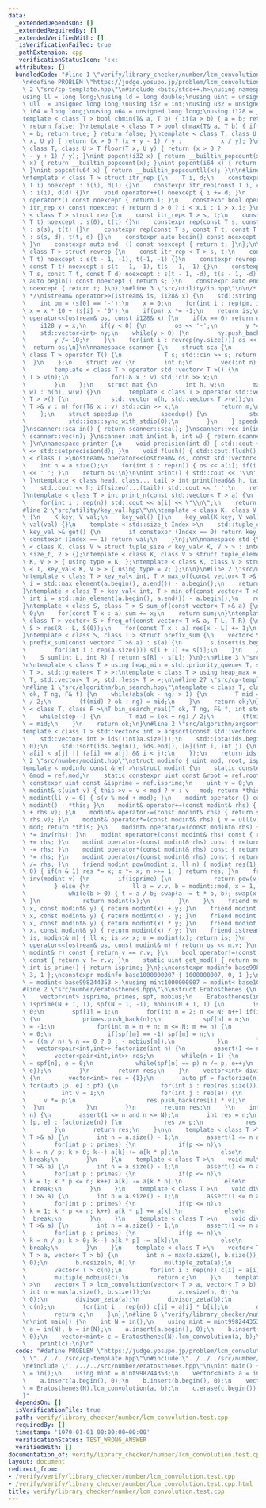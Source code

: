 ```yaml
---
data:
  _extendedDependsOn: []
  _extendedRequiredBy: []
  _extendedVerifiedWith: []
  _isVerificationFailed: true
  _pathExtension: cpp
  _verificationStatusIcon: ':x:'
  attributes: {}
  bundledCode: "#line 1 \"verify/library_checker/number/lcm_convolution.test.cpp\"\
    \n#define PROBLEM \"https://judge.yosupo.jp/problem/lcm_convolution\"\n\n#line\
    \ 2 \"src/cp-template.hpp\"\n#include <bits/stdc++.h>\nusing namespace std;\n\
    using ll = long long;\nusing ld = long double;\nusing uint = unsigned int;\nusing\
    \ ull  = unsigned long long;\nusing i32 = int;\nusing u32 = unsigned int;\nusing\
    \ i64 = long long;\nusing u64 = unsigned long long;\nusing i128 = __int128_t;\n\
    template < class T > bool chmin(T& a, T b) { if(a > b) { a = b; return true; }\
    \ return false; }\ntemplate < class T > bool chmax(T& a, T b) { if(a < b) { a\
    \ = b; return true; } return false; }\ntemplate < class T, class U > T ceil (T\
    \ x, U y) { return (x > 0 ? (x + y - 1) / y :           x / y); }\ntemplate <\
    \ class T, class U > T floor(T x, U y) { return (x > 0 ?           x / y : (x\
    \ - y + 1) / y); }\nint popcnt(i32 x) { return __builtin_popcount(x); }\nint popcnt(u32\
    \ x) { return __builtin_popcount(x); }\nint popcnt(i64 x) { return __builtin_popcountll(x);\
    \ }\nint popcnt(u64 x) { return __builtin_popcountll(x); }\n\n#line 2 \"src/utility/rep_itr.hpp\"\
    \ntemplate < class T > struct itr_rep {\n    T i, d;\n    constexpr itr_rep(const\
    \ T i) noexcept : i(i), d(1) {}\n    constexpr itr_rep(const T i, const T d) noexcept\
    \ : i(i), d(d) {}\n    void operator++() noexcept { i += d; }\n    constexpr int\
    \ operator*() const noexcept { return i; }\n    constexpr bool operator!=(const\
    \ itr_rep x) const noexcept { return d > 0 ? i < x.i : i > x.i; }\n};\n\ntemplate\
    \ < class T > struct rep {\n    const itr_rep< T > s, t;\n    constexpr rep(const\
    \ T t) noexcept : s(0), t(t) {}\n    constexpr rep(const T s, const T t) noexcept\
    \ : s(s), t(t) {}\n    constexpr rep(const T s, const T t, const T d) noexcept\
    \ : s(s, d), t(t, d) {}\n    constexpr auto begin() const noexcept { return s;\
    \ }\n    constexpr auto end  () const noexcept { return t; }\n};\n\ntemplate <\
    \ class T > struct revrep {\n    const itr_rep < T > s, t;\n    constexpr revrep(const\
    \ T t) noexcept : s(t - 1, -1), t(-1, -1) {}\n    constexpr revrep(const T s,\
    \ const T t) noexcept : s(t - 1, -1), t(s - 1, -1) {}\n    constexpr revrep(const\
    \ T s, const T t, const T d) noexcept : s(t - 1, -d), t(s - 1, -d) {}\n    constexpr\
    \ auto begin() const noexcept { return s; }\n    constexpr auto end  () const\
    \ noexcept { return t; }\n};\n#line 3 \"src/utility/io.hpp\"\n\n/* 128bit integer\
    \ */\nistream& operator>>(istream& is, i128& x) {\n    std::string s; is >> s;\n\
    \    int pm = (s[0] == '-');\n    x = 0;\n    for(int i : rep(pm, int(s.size())))\
    \ x = x * 10 + (s[i] - '0');\n    if(pm) x *= -1;\n    return is;\n}\nostream&\
    \ operator<<(ostream& os, const i128& x) {\n    if(x == 0) return os << '0';\n\
    \    i128 y = x;\n    if(y < 0) {\n        os << '-';\n        y *= -1;\n    }\n\
    \    std::vector<int> ny;\n    while(y > 0) {\n        ny.push_back(y % 10);\n\
    \        y /= 10;\n    }\n    for(int i : revrep(ny.size())) os << ny[i];\n  \
    \  return os;\n}\n\nnamespace scanner {\n    struct sca {\n        template <\
    \ class T > operator T() {\n            T s; std::cin >> s; return s;\n      \
    \  }\n    };\n    struct vec {\n        int n;\n        vec(int n) : n(n) {}\n\
    \        template < class T > operator std::vector< T >() {\n            std::vector<\
    \ T > v(n);\n            for(T& x : v) std::cin >> x;\n            return v;\n\
    \        }\n    };\n    struct mat {\n        int h, w;\n        mat(int h, int\
    \ w) : h(h), w(w) {}\n        template < class T > operator std::vector< std::vector<\
    \ T > >() {\n            std::vector m(h, std::vector< T >(w));\n            for(std::vector<\
    \ T >& v : m) for(T& x : v) std::cin >> x;\n            return m;\n        }\n\
    \    };\n    struct speedup {\n        speedup() {\n            std::cin.tie(0);\n\
    \            std::ios::sync_with_stdio(0);\n        }\n    } speedup_instance;\n\
    }\nscanner::sca in() { return scanner::sca(); }\nscanner::vec in(int n) { return\
    \ scanner::vec(n); }\nscanner::mat in(int h, int w) { return scanner::mat(h, w);\
    \ }\n\nnamespace printer {\n    void precision(int d) { std::cout << std::fixed\
    \ << std::setprecision(d); }\n    void flush() { std::cout.flush(); }\n}\n\ntemplate\
    \ < class T >\nostream& operator<<(ostream& os, const std::vector< T > a) {\n\
    \    int n = a.size();\n    for(int i : rep(n)) { os << a[i]; if(i != n - 1) os\
    \ << ' '; }\n    return os;\n}\n\nint print() { std::cout << '\\n'; return 0;\
    \ }\ntemplate < class head, class... tail > int print(head&& h, tail&&... t) {\n\
    \    std::cout << h; if(sizeof...(tail)) std::cout << ' ';\n    return print(std::forward<tail>(t)...);\n\
    }\ntemplate < class T > int print_n(const std::vector< T > a) {\n    int n = a.size();\n\
    \    for(int i : rep(n)) std::cout << a[i] << \"\\n\";\n    return 0;\n}\n\n\n\
    #line 2 \"src/utility/key_val.hpp\"\n\ntemplate < class K, class V >\nstruct key_val\
    \ {\n    K key; V val;\n    key_val() {}\n    key_val(K key, V val) : key(key),\
    \ val(val) {}\n    template < std::size_t Index >\n    std::tuple_element_t< Index,\
    \ key_val >& get() {\n        if constexpr (Index == 0) return key;\n        if\
    \ constexpr (Index == 1) return val;\n    }\n};\n\nnamespace std {\n\ntemplate\
    \ < class K, class V > struct tuple_size < key_val< K, V > > : integral_constant<\
    \ size_t, 2 > {};\ntemplate < class K, class V > struct tuple_element < 0, key_val<\
    \ K, V > > { using type = K; };\ntemplate < class K, class V > struct tuple_element\
    \ < 1, key_val< K, V > > { using type = V; };\n\n}\n#line 2 \"src/utility/vec_op.hpp\"\
    \ntemplate < class T > key_val< int, T > max_of(const vector< T >& a) {\n    int\
    \ i = std::max_element(a.begin(), a.end()) - a.begin();\n    return {i, a[i]};\n\
    }\ntemplate < class T > key_val< int, T > min_of(const vector< T >& a) {\n   \
    \ int i = std::min_element(a.begin(), a.end()) - a.begin();\n    return {i, a[i]};\n\
    }\ntemplate < class S, class T > S sum_of(const vector< T >& a) {\n    S sum =\
    \ 0;\n    for(const T x : a) sum += x;\n    return sum;\n}\ntemplate < class S,\
    \ class T > vector< S > freq_of(const vector< T >& a, T L, T R) {\n    vector<\
    \ S > res(R - L, S(0));\n    for(const T x : a) res[x - L] += 1;\n    return res;\n\
    }\ntemplate < class S, class T > struct prefix_sum {\n    vector< S > s;\n   \
    \ prefix_sum(const vector< T >& a) : s(a) {\n        s.insert(s.begin(), S(0));\n\
    \        for(int i : rep(a.size())) s[i + 1] += s[i];\n    }\n    // [L, R)\n\
    \    S sum(int L, int R) { return s[R] - s[L]; }\n};\n#line 3 \"src/utility/heap.hpp\"\
    \n\ntemplate < class T > using heap_min = std::priority_queue< T, std::vector<\
    \ T >, std::greater< T > >;\ntemplate < class T > using heap_max = std::priority_queue<\
    \ T, std::vector< T >, std::less< T > >;\n\n#line 27 \"src/cp-template.hpp\"\n\
    \n#line 1 \"src/algorithm/bin_search.hpp\"\ntemplate < class T, class F >\nT bin_search(T\
    \ ok, T ng, F& f) {\n    while(abs(ok - ng) > 1) {\n        T mid = (ok + ng)\
    \ / 2;\n        (f(mid) ? ok : ng) = mid;\n    }\n    return ok;\n}\n\ntemplate\
    \ < class T, class F >\nT bin_search_real(T ok, T ng, F& f, int step = 80) {\n\
    \    while(step--) {\n        T mid = (ok + ng) / 2;\n        (f(mid) ? ok : ng)\
    \ = mid;\n    }\n    return ok;\n}\n#line 2 \"src/algorithm/argsort.hpp\"\n\n\
    template < class T > std::vector< int > argsort(const std::vector< T > &a) {\n\
    \    std::vector< int > ids((int)a.size());\n    std::iota(ids.begin(), ids.end(),\
    \ 0);\n    std::sort(ids.begin(), ids.end(), [&](int i, int j) {\n        return\
    \ a[i] < a[j] || (a[i] == a[j] && i < j);\n    });\n    return ids;\n}\n#line\
    \ 2 \"src/number/modint.hpp\"\nstruct modinfo { uint mod, root, isprime; };\n\
    template < modinfo const &ref >\nstruct modint {\n    static constexpr uint const\
    \ &mod = ref.mod;\n    static constexpr uint const &root = ref.root;\n    static\
    \ constexpr uint const &isprime = ref.isprime;\n    uint v = 0;\n    constexpr\
    \ modint& s(uint v) { this->v = v < mod ? v : v - mod; return *this; }\n    constexpr\
    \ modint(ll v = 0) { s(v % mod + mod); }\n    modint operator-() const { return\
    \ modint() - *this; }\n    modint& operator+=(const modint& rhs) { return s(v\
    \ + rhs.v); }\n    modint& operator-=(const modint& rhs) { return s(v + mod -\
    \ rhs.v); }\n    modint& operator*=(const modint& rhs) { v = ull(v) * rhs.v %\
    \ mod; return *this; }\n    modint& operator/=(const modint& rhs) { return *this\
    \ *= inv(rhs); }\n    modint operator+(const modint& rhs) const { return modint(*this)\
    \ += rhs; }\n    modint operator-(const modint& rhs) const { return modint(*this)\
    \ -= rhs; }\n    modint operator*(const modint& rhs) const { return modint(*this)\
    \ *= rhs; }\n    modint operator/(const modint& rhs) const { return modint(*this)\
    \ /= rhs; }\n    friend modint pow(modint x, ll n) { modint res(1); while(n >\
    \ 0) { if(n & 1) res *= x; x *= x; n >>= 1; } return res; }\n    friend modint\
    \ inv(modint v) {\n        if(isprime) {\n            return pow(v, mod - 2);\n\
    \        } else {\n            ll a = v.v, b = modint::mod, x = 1, y = 0, t;\n\
    \            while(b > 0) { t = a / b; swap(a -= t * b, b); swap(x -= t * y, y);\
    \ }\n            return modint(x);\n        }\n    }\n    friend modint operator+(int\
    \ x, const modint& y) { return modint(x) + y; }\n    friend modint operator-(int\
    \ x, const modint& y) { return modint(x) - y; }\n    friend modint operator*(int\
    \ x, const modint& y) { return modint(x) * y; }\n    friend modint operator/(int\
    \ x, const modint& y) { return modint(x) / y; }\n    friend istream& operator>>(istream&\
    \ is, modint& m) { ll x; is >> x; m = modint(x); return is; }\n    friend ostream&\
    \ operator<<(ostream& os, const modint& m) { return os << m.v; }\n    bool operator==(const\
    \ modint& r) const { return v == r.v; }\n    bool operator!=(const modint& r)\
    \ const { return v != r.v; }\n    static uint get_mod() { return mod; }\n    static\
    \ int is_prime() { return isprime; }\n};\nconstexpr modinfo base998244353 { 998244353,\
    \ 3, 1 };\nconstexpr modinfo base1000000007 { 1000000007, 0, 1 };\nusing mint998244353\
    \ = modint< base998244353 >;\nusing mint1000000007 = modint< base1000000007 >;\n\
    #line 2 \"src/number/eratosthenes.hpp\"\n\nstruct Eratosthenes {\n    int N;\n\
    \    vector<int> isprime, primes, spf, mobius;\n    Eratosthenes(int N) : N(N),\
    \ isprime(N + 1, 1), spf(N + 1, -1), mobius(N + 1, 1) {\n        isprime[1] =\
    \ 0;\n        spf[1] = 1;\n        for(int n = 2; n <= N; n++) if(isprime[n])\
    \ {\n            primes.push_back(n);\n            spf[n] = n;\n            mobius[n]\
    \ = -1;\n            for(int m = n + n; m <= N; m += n) {\n                isprime[m]\
    \ = 0;\n                if(spf[m] == -1) spf[m] = n;\n                mobius[m]\
    \ = ((m / n) % n == 0 ? 0 : - mobius[m]);\n            }\n        }\n    }\n \
    \   vector<pair<int,int>> factorize(int n) {\n        assert(1 <= n and n <= N);\n\
    \        vector<pair<int,int>> res;\n        while(n > 1) {\n            int p\
    \ = spf[n], e = 0;\n            while(spf[n] == p) n /= p, e++;\n            res.push_back({p,\
    \ e});\n        }\n        return res;\n    }\n    vector<int> divisors(int n)\
    \ {\n        vector<int> res = {1};\n        auto pf = factorize(n);\n       \
    \ for(auto [p, e] : pf) {\n            for(int i : rep(res.size())) {\n      \
    \          int v = 1;\n                for(int j : rep(e)) {\n               \
    \     v *= p;\n                    res.push_back(res[i] * v);\n              \
    \  }\n            }\n        }\n        return res;\n    }\n    int euler_phi(int\
    \ n) {\n        assert(1 <= n and n <= N);\n        int res = n;\n        for(auto\
    \ [p, e] : factorize(n)) {\n            res /= p;\n            res *= p - 1;\n\
    \        }\n        return res;\n    }\n\n    template < class T >\n    void multiple_zeta(vector<\
    \ T >& a) {\n        int n = a.size() - 1;\n        assert(1 <= n and n <= N);\n\
    \        for(int p : primes) {\n            if(p <= n)\n                for(int\
    \ k = n / p; k > 0; k--) a[k] += a[k * p];\n            else\n               \
    \ break;\n        }\n    }\n    template < class T >\n    void multiple_mobius(vector<\
    \ T >& a) {\n        int n = a.size() - 1;\n        assert(1 <= n and n <= N);\n\
    \        for(int p : primes) {\n            if(p <= n)\n                for(int\
    \ k = 1; k * p <= n; k++) a[k] -= a[k * p];\n            else\n              \
    \  break;\n        }\n    }\n    template < class T >\n    void divisor_zeta(vector<\
    \ T >& a) {\n        int n = a.size() - 1;\n        assert(1 <= n and n <= N);\n\
    \        for(int p : primes) {\n            if(p <= n)\n                for(int\
    \ k = 1; k * p <= n; k++) a[k * p] += a[k];\n            else\n              \
    \  break;\n        }\n    }\n    template < class T >\n    void divisor_mobius(vector<\
    \ T >& a) {\n        int n = a.size() - 1;\n        assert(1 <= n and n <= N);\n\
    \        for(int p : primes) {\n            if(p <= n)\n                for(int\
    \ k = n / p; k > 0; k--) a[k * p] -= a[k];\n            else\n               \
    \ break;\n        }\n    }\n    template < class T >\n    vector< T > gcd_convolution(vector<\
    \ T > a, vector< T > b) {\n        int n = max(a.size(), b.size());\n        a.resize(n,\
    \ 0);\n        b.resize(n, 0);\n        multiple_zeta(a);\n        multiple_zeta(b);\n\
    \        vector< T > c(n);\n        for(int i : rep(n)) c[i] = a[i] * b[i];\n\
    \        multiple_mobius(c);\n        return c;\n    }\n    template < class T\
    \ >\n    vector< T > lcm_convolution(vector< T > a, vector< T > b) {\n       \
    \ int n = max(a.size(), b.size());\n        a.resize(n, 0);\n        b.resize(n,\
    \ 0);\n        divisor_zeta(a);\n        divisor_zeta(b);\n        vector< T >\
    \ c(n);\n        for(int i : rep(n)) c[i] = a[i] * b[i];\n        divisor_mobius(c);\n\
    \        return c;\n    }\n};\n#line 6 \"verify/library_checker/number/lcm_convolution.test.cpp\"\
    \n\nint main() {\n    int N = in();\n    using mint = mint998244353;\n    vector<mint>\
    \ a = in(N), b = in(N);\n    a.insert(a.begin(), 0);\n    b.insert(b.begin(),\
    \ 0);\n    vector<mint> c = Eratosthenes(N).lcm_convolution(a, b);\n    c.erase(c.begin());\n\
    \    print(c);\n}\n"
  code: "#define PROBLEM \"https://judge.yosupo.jp/problem/lcm_convolution\"\n\n#include\
    \ \"../../../src/cp-template.hpp\"\n#include \"../../../src/number/modint.hpp\"\
    \n#include \"../../../src/number/eratosthenes.hpp\"\n\nint main() {\n    int N\
    \ = in();\n    using mint = mint998244353;\n    vector<mint> a = in(N), b = in(N);\n\
    \    a.insert(a.begin(), 0);\n    b.insert(b.begin(), 0);\n    vector<mint> c\
    \ = Eratosthenes(N).lcm_convolution(a, b);\n    c.erase(c.begin());\n    print(c);\n\
    }"
  dependsOn: []
  isVerificationFile: true
  path: verify/library_checker/number/lcm_convolution.test.cpp
  requiredBy: []
  timestamp: '1970-01-01 00:00:00+00:00'
  verificationStatus: TEST_WRONG_ANSWER
  verifiedWith: []
documentation_of: verify/library_checker/number/lcm_convolution.test.cpp
layout: document
redirect_from:
- /verify/verify/library_checker/number/lcm_convolution.test.cpp
- /verify/verify/library_checker/number/lcm_convolution.test.cpp.html
title: verify/library_checker/number/lcm_convolution.test.cpp
---
```

